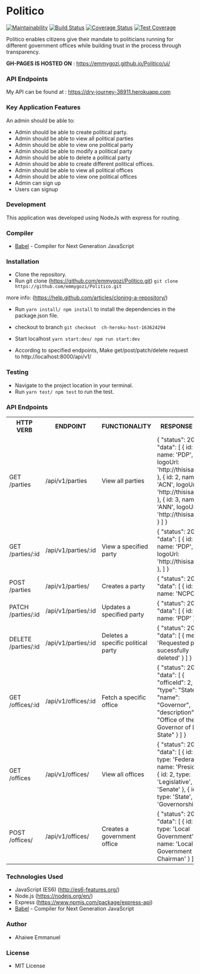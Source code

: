 # Politico
[![Maintainability](https://api.codeclimate.com/v1/badges/a660c68245ff6926cdf2/maintainability)](https://codeclimate.com/github/emmygozi/Politico/maintainability) [![Build Status](https://travis-ci.org/emmygozi/Politico.svg?branch=develop)](https://travis-ci.org/emmygozi/Politico) [![Coverage Status](https://coveralls.io/repos/github/emmygozi/Politico/badge.svg?branch=develop)](https://coveralls.io/github/emmygozi/Politico?branch=develop)  [![Test Coverage](https://api.codeclimate.com/v1/badges/a660c68245ff6926cdf2/test_coverage)](https://codeclimate.com/github/emmygozi/Politico/test_coverage)

Politico enables citizens give their mandate to politicians running for different government offices while building trust in the process through transparency.

**GH-PAGES IS HOSTED ON** : https://emmygozi.github.io/Politico/ui/


### API Endpoints
My API can be found at : https://dry-journey-38911.herokuapp.com 

### Key Application Features
An admin should be able to:
 - Admin should be able to create political party.
 - Admin should be able to view all political parties
 - Admin should be able to view one political party
 - Admin should be able to modify  a political party
 - Admin should be able to delete a political party
 - Admin should be able to create  different political offices.
 - Admin should be able to view all political offices
 - Admin should be able to view one  political offices
 - Admin can sign up 
 - Users can signup
 
 ### Development
This application was developed using NodeJs with express for routing.

### Compiler

* [Babel](https://eslint.org/) - Compiler for Next Generation JavaScript

### Installation

- Clone the repository.
- Run git clone (https://github.com/emmygozi/Politico.git)
``` git clone https://github.com/emmygozi/Politico.git ```

more info:
(https://help.github.com/articles/cloning-a-repository/)
- Run ``` yarn install/ npm install ``` to install the dependencies in the package.json file.

- checkout to branch `git checkout  ch-heroku-host-163624294`
- Start localhost  `yarn start:dev/ npm run start:dev`
- According to specified endpoints, Make get/post/patch/delete request to http://localhost:8000/api/v1/

### Testing

- Navigate to the project location in your terminal.
- Run ``` yarn test/ npm test ``` to run the test.

### API Endpoints
<table>
  <tr>
    <th>HTTP VERB</th>
		<th>ENDPOINT</th>
		<th>FUNCTIONALITY</th>
		<th>RESPONSE SPEC</th>
  </tr>
  <tr>
    <td> GET /parties </td>
    <td> /api/v1/parties </td>
    <td> View all parties </td>
    <td> {
      "status": 200,
      "data": [ 
                {
                    id: 1,
                    name: 'PDP',
                    logoUrl: 'http://thisisalogo3',
                },
                {
                    id: 2,
                    name: 'ACN',
                    logoUrl: 'http://thisisalogo3',
                },
                {
                    id: 3,
                    name: 'ANN',
                    logoUrl: 'http://thisisalogo3',
                }
            ]
        }
    </td>
  </tr>
  <tr>
    <td>GET /parties/:id</td>
    <td>/api/v1/parties/:id</td>
    <td>View a specified party</td>
    <td>{
      "status": 200,
      "data": [
               {
                    id: 1,
                    name: 'PDP',
                    logoUrl: 'http://thisisalogo3',
                },
      ]
  }</td>
  </tr>
  <tr>
    <td>POST /parties</td>
    <td>/api/v1/parties/</td>
    <td>Creates a party</td>
    <td>{
      "status": 201,
      "data": [
          {     id: 4
                name: 'NCPC'
          }
      ]
  }</td>
  </tr>
    <tr>
      <td>PATCH /parties/:id</td>
      <td>/api/v1/parties/:id</td>
      <td>Updates a specified party</td>
      <td>{
    "status": 200,
    "data": [
        {
          id: 1,
          name: 'PDP'
        },
    ]
}
      </td>
    </tr>
    <tr>
      <td>DELETE /parties/:id</td>
      <td>/api/v1/parties/:id</td>
      <td>Deletes a specific political party</td>
      <td>{
    "status": 200,
    "data": [
        {
            message: 'Requested party sucessfully deleted'
        }
    ]
}
      </td>
    </tr>
    <tr>
      <td>GET /offices/:id</td>
      <td>/api/v1/offices/:id</td>
      <td>Fetch a specific office</td>
      <td>{
    "status": 200,
    "data": [
        {
            "officeId": 2,
            "type": "State",
            "name": "Governor",
            "description": "Office of the Governor of Lagos State"
        }
    ]
}
      </td>
    </tr>
    <tr>
      <td>GET /offices</td>
      <td>/api/v1/offices/</td>
      <td>View all offices</td>
      <td>{
        "status": 200,
        "data": [
            {
                id: 1,
                type: 'Federal',
                name: 'President'
              },
              {
                id: 2,
                type: 'Legislative',
                name: 'Senate'
              },
              {
                id: 3,
                type: 'State',
                name: 'Governorship'
              }
        ]
    }
      </td>
    </tr>
    <tr>
      <td>POST /offices/</td>
      <td>/api/v1/offices/</td>
      <td>Creates a government office</td>
      <td>{
        "status": 201,
        "data": [
            {
                id: 4,
                type: 'Local Government',
                name: 'Local Government Chairman'
            }
        ]
    }
      </td>
    </tr>
</table>

### Technologies Used

- JavaScript (ES6) (http://es6-features.org/)
- Node.js (https://nodejs.org/en/)
- Express (https://www.npmjs.com/package/express-api)
- [Babel](https://eslint.org/) - Compiler for Next Generation JavaScript

### Author
- Ahaiwe Emmanuel

### License
- MIT License
